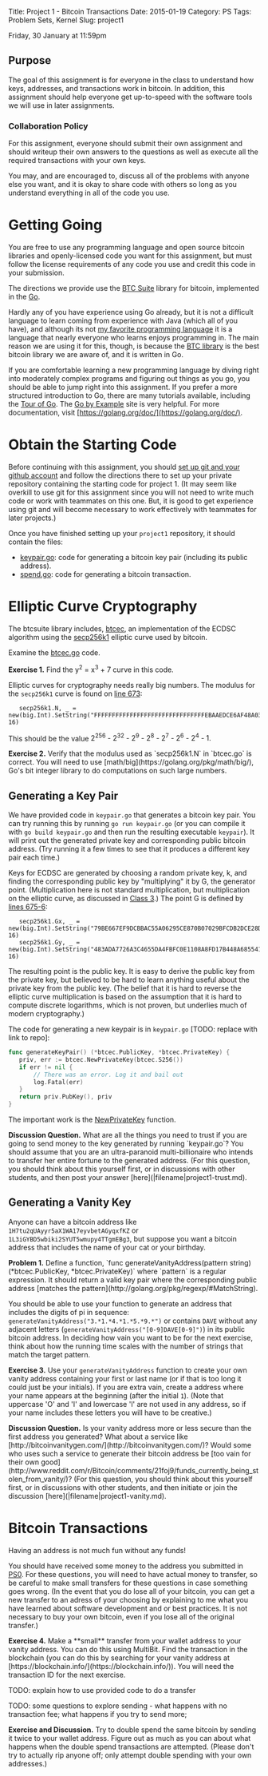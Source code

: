 Title: Project 1 - Bitcoin Transactions
Date: 2015-01-19
Category: PS
Tags: Problem Sets, Kernel
Slug: project1

   <div class="due">
Friday, 30 January at 11:59pm
   </div>

## Purpose

The goal of this assignment is for everyone in the class to understand
how keys, addresses, and transactions work in bitcoin.  In addition,
this assignment should help everyone get up-to-speed with the software
tools we will use in later assignments.

### Collaboration Policy

For this assignment, everyone should submit their own assignment and
should writeup their own answers to the questions as well as execute all
the required transactions with your own keys.

You may, and are encouraged to, discuss all of the problems with anyone
else you want, and it is okay to share code with others so long as you
understand everything in all of the code you use.

# Getting Going

You are free to use any programming language and open source bitcoin
libraries and openly-licensed code you want for this assignment, but
must follow the license requirements of any code you use and credit this
code in your submission.  

The directions we provide use the [BTC
Suite](https://github.com/btcsuite) library for bitcoin, implemented in
the [Go](https://golang.org/).  

Hardly any of you have experience using Go already, but it is not a
difficult language to learn coming from experience with Java (which all
of you have), and although its not [my favorite programming
language](http://rust-class.org) it is a language that nearly everyone
who learns enjoys programming in.  The main reason we are using it for
this, though, is because the [BTC library](https://github.com/btcsuite)
is the best bitcoin library we are aware of, and it is written in Go.

If you are comfortable learning a new programming language by diving
right into moderately complex programs and figuring out things as you
go, you should be able to jump right into this assignment.  If you
prefer a more structured introduction to Go, there are many tutorials
available, including the [Tour of
Go](https://tour.golang.org/welcome/1).  The [Go by
Example](https://gobyexample.com/) site is very helpful.  For more
documentation, visit [https://golang.org/doc/](https://golang.org/doc/).

<!--
# Going Gets Good

After you have installed go, you can set up the BTC library by doing:

```shell
> go get github.com/btcsuite/btcec
```
-->

# Obtain the Starting Code

Before continuing with this assignment, you should [set up git and your
github account](|filename|../../tools/github.md) and follow the
directions there to set up your private repository containing the
starting code for project 1.  (It may seem like overkill to use git for
this assignment since you will not need to write much code or work with
teammates on this one.  But, it is good to get experience using git and
will become necessary to work effectively with teammates for later
projects.)

Once you have finished setting up your `project1` repository, it should
contain the files:
 
- [keypair.go](https://github.com/CryptoCurrencyCafe/project1/blob/master/keypair.go):
  code for generating a bitcoin key pair (including its public address).
- [spend.go](https://github.com/CryptoCurrencyCafe/project1/blob/master/spend.go): code for generating a bitcoin transaction.

# Elliptic Curve Cryptography

The btcsuite library includes,
[btcec](https://github.com/btcsuite/btcec), an implementation of the
ECDSC algorithm using the
[secp256k1](https://en.bitcoin.it/wiki/Secp256k1) elliptic curve used by
bitcoin.

Examine the
[btcec.go](https://github.com/btcsuite/btcec/blob/master/btcec.go) code.

   <div class="exercise">
<b>Exercise 1.</b> Find the <span class="math">y<sup>2</sup> = x<sup>3</sup> + 7</span> curve in this code.
   </div>

Elliptic curves for cryptography needs really big numbers.  The modulus for the `secp256k1` curve is found on [line 673](https://github.com/btcsuite/btcec/blob/master/btcec.go#L673):
```
   secp256k1.N, _ = new(big.Int).SetString("FFFFFFFFFFFFFFFFFFFFFFFFFFFFFFFEBAAEDCE6AF48A03BBFD25E8CD0364141", 16)
```
This should be the value <span class="math">2<sup>256</sup> - 2<sup>32</sup> - 2<sup>9</sup> - 2<sup>8</sup> - 2<sup>7</sup> - 2<sup>6</sup> - 2<sup>4</sup> - 1.  

   <div class="exercise">
<b>Exercise 2.</b> Verify that the modulus used as `secp256k1.N` in `btcec.go` is correct.  You will need to use [math/big](https://golang.org/pkg/math/big/), Go's bit integer library to do computations on such large numbers.
   </div>

## Generating a Key Pair

We have provided code in `keypair.go` that generates a bitcoin key pair.
You can try running this by running `go run keypair.go` (or you can
compile it with `go build keypair.go` and then run the resulting
executable `keypair`).  It will print out the generated private key and
corresponding public bitcoin address.  (Try running it a few times to
see that it produces a different key pair each time.)

Keys for ECDSC are generated by choosing a random private key, <span
class="math">k</span>, and finding the corresponding public key by
"multiplying" it by <span class="math">G</span>, the generator point.
(Multiplication here is not standard multiplication, but multiplication
on the elliptic curve, as discussed in [Class
3](../../../classes/class3/class3.md).)  The point <span class="math">G</span> is defined by [lines 675-6](https://github.com/btcsuite/btcec/blob/master/btcec.go#L675):
```
   secp256k1.Gx, _ = new(big.Int).SetString("79BE667EF9DCBBAC55A06295CE870B07029BFCDB2DCE28D959F2815B16F81798", 16)
   secp256k1.Gy, _ = new(big.Int).SetString("483ADA7726A3C4655DA4FBFC0E1108A8FD17B448A68554199C47D08FFB10D4B8", 16)
```

The resulting point is the public key.  It is easy to derive the public
key from the private key, but believed to be hard to learn anything
useful about the private key from the public key.  (The belief that it
is hard to reverse the elliptic curve multiplication is based on the
assumption that it is hard to compute discrete logarithms, which is not
proven, but underlies much of modern cryptography.)

The code for generating a new keypair is in `keypair.go` [TODO: replace with link to repo]:
````go
func generateKeyPair() (*btcec.PublicKey, *btcec.PrivateKey) {
   priv, err := btcec.NewPrivateKey(btcec.S256())
   if err != nil {
       // There was an error. Log it and bail out
       log.Fatal(err)
   }
   return priv.PubKey(), priv
}
````

The important work is the
[NewPrivateKey](https://github.com/btcsuite/btcec/blob/master/privkey.go#L38)
function.  

   <div class="discuss"> <b>Discussion Question.</b> What are all the things you
need to trust if you are going to send money to the key generated by
running `keypair.go`?  You should assume that you are an ultra-paranoid
multi-billionaire who intends to transfer her entire fortune to the
generated address.  (For this question, you should think about this
yourself first, or in discussions with other students, and then post
your answer [here](|filename|project1-trust.md).
   </div>

## Generating a Vanity Key

Anyone can have a bitcoin address like
`1H7tu2qUAyyr5aX1WA17eyvbetAGyqxfKZ` or
`1L3iGYBD5wbiki2SYUT5wmupy4TTgmEBg3`, but suppose you want a bitcoin
address that includes the name of your cat or your birthday.

  <div class="problem"> <b>Problem 1.</b> Define a function, `func
generateVanityAddress(pattern string) (*btcec.PublicKey,
*btcec.PrivateKey)` where `pattern` is a regular expression.  It should
return a valid key pair where the corresponding public address [matches
the pattern](http://golang.org/pkg/regexp/#MatchString).  </div>

You should be able to use your function to generate an address that
includes the digits of pi in sequence:
`generateVanityAddress("3.*1.*4.*1.*5.*9.*")` or contains `DAVE` without
any adjacent letters (`generateVanityAddress("[0-9]DAVE[0-9]")`) in its
public bitcoin address.  In deciding how vain you want to be for the
next exercise, think about how the running time scales with the number
of strings that match the target pattern.

  <div class="exercise"> 

<b>Exercise 3.</b> Use your `generateVanityAddress` function to create
your own vanity address containing your first or last name (or if that
is too long it could just be your initials).  If you are extra vain,
create a address where your name appears at the beginning (after the
initial `1`).  (Note that uppercase 'O' and 'I' and lowercase 'l' are
not used in any address, so if your name includes these letters you will
have to be creative.)
  </div>

   <div class="discuss"> <b>Discussion Question.</b> Is your vanity
   address more or less secure than the first address you generated?
   What about a service like
   [http://bitcoinvanitygen.com/](http://bitcoinvanitygen.com/)?  Would
   some who uses such a service to generate their bitcoin address be [too
   vain for their own good](http://www.reddit.com/r/Bitcoin/comments/21foj9/funds_currently_being_stolen_from_vanity/)?
(For this question, you should think about this
yourself first, or in discussions with other students, and then initiate or join the discussion [here](|filename|project1-vanity.md).
   </div>

# Bitcoin Transactions

Having an address is not much fun without any funds!  

You should have received some money to the address you submitted in
[PS0](../../ps/ps0/ps0.md).  For these questions, you will need to have
actual money to transfer, so be careful to make small transfers for
these questions in case something goes wrong.  (In the event that you do
lose all of your bitcoin, you can get a new transfer to an adress of
your choosing by explaining to me what you have learned about software
development and or best practices.  It is not necessary to buy your own
bitcoin, even if you lose all of the original transfer.)

   <div class="exercise">
<b>Exercise 4.</b> Make a **small** transfer from
your wallet address to your vanity address.  You can do this using
MultiBit.  Find the transaction in the blockchain (you can do this by
searching for your vanity address at
[https://blockchain.info/](https://blockchain.info/)). You will need the
transaction ID for the next exercise.
  </div>

TODO: explain how to use provided code to do a transfer

TODO: some questions to explore sending - what happens with no
transaction fee; what happens if you try to send more;

<div class="discuss"> 

<b>Exercise and Discussion.</b> Try to double spend the same bitcoin by
sending it twice to your wallet address.  Figure out as much as you can
about what happens when the double spend transactions are attempted.
(Please don't try to actually rip anyone off; only attempt double
spending with your own addresses.)

</div>


